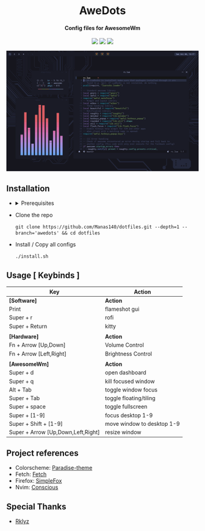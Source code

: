 <h1 align="center">AweDots</h1>
<h4 align="center">Config files for AwesomeWm</h4>

<p align="center">
  <a href="https://github.com/Manas140/dotfiles/stargazers"><img src="https://img.shields.io/github/stars/Manas140/dotfiles?colorA=151515&colorB=8C977D&style=for-the-badge&logo=starship"></a>
  <a href="https://github.com/Manas140/dotfiles/issues"><img src="https://img.shields.io/github/issues/Manas140/dotfiles?colorA=151515&colorB=B66467&style=for-the-badge&logo=bugatti"></a>
  <a href="https://github.com/Manas140/dotfiles/network/members"><img src="https://img.shields.io/github/forks/Manas140/dotfiles?colorA=151515&colorB=8DA3B9&style=for-the-badge&logo=github"></a>
</p>

<p align="center">
  <img src="preview.png">
</p>

## Installation

- <details><summary>Prerequisites</summary>

  > Must have, just to make sure everything works properly

    ```
    awesome bluez elogind flameshot kitty mpd mpDris2 nmcli playerctl pulsemixer redshift rofi xbacklight xsettingsd zsh
    ```

  > Suggested, makes everything feel complete

    ```
    alacritty firefox ncmpcpp nvim lf zathura
    ```

</details>

- Clone the repo

  ```
  git clone https://github.com/Manas140/dotfiles.git --depth=1 --branch='awedots' && cd dotfiles
  ```

- Install / Copy all configs

  ```
  ./install.sh 
  ```

</details>

## Usage [ Keybinds ] 
| Key                                  | Action                     |
| -----                                | -----                      |
| **[Software]**                       | **Action**                 |
| Print                                | flameshot gui              |
| Super + r                            | rofi                       |
| Super + Return                       | kitty                      |
|                                      |                            |
| **[Hardware]**                       | **Action**                 |
| Fn + Arrow [Up,Down]                 | Volume Control             |
| Fn + Arrow [Left,Right]              | Brightness Control         |
|                                      |                            |
| **[AwesomeWm]**                      | **Action**                 |
| Super + d                            | open dashboard             |
| Super + q                            | kill focused window        |
| Alt + Tab                            | toggle window focus        |
| Super + Tab                          | toggle floating/tiling     |
| Super + space                        | toggle fullscreen          |
| Super + [1-9]                        | focus desktop 1-9          |
| Super + Shift + [1-9]                | move window to desktop 1-9 |
| Super + Arrow [Up,Down,Left,Right]   | resize window              |


## Project references
  - Colorscheme: [Paradise-theme](https://github.com/paradise-theme)
  - Fetch: [Fetch](https://github.com/manas140/fetch)
  - Firefox: [SimpleFox](https://github.com/migueravila/SimpleFox)
  - Nvim: [Conscious](https://github.com/manas140/conscious)

## Special Thanks

  - [Rklyz](https://github.com/rklyz)
